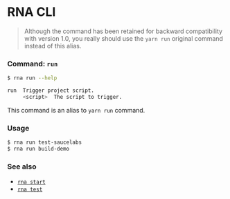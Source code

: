 # RNA CLI

> Although the command has been retained for backward compatibility with version 1.0, you really should use the `yarn run` original command instead of this alias.

### Command: `run`

```sh
$ rna run --help

run  Trigger project script.
     <script>  The script to trigger.
```

This command is an alias to `yarn run` command.

### Usage
```sh
$ rna run test-saucelabs
$ rna run build-demo
```

### See also

* [`rna start`](../start/)
* [`rna test`](../test/)
